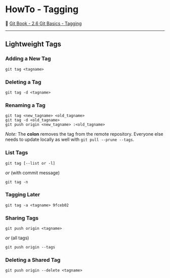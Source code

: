 # HowTo - Tagging

:link: [Git Book - 2.6 Git Basics - Tagging](http://book.git-scm.com/book/en/v2/Git-Basics-Tagging) 

----

## Lightweight Tags 

### Adding a New Tag

```git
git tag <tagname>
```

### Deleting a Tag

```git
git tag -d <tagname>
```

### Renaming a Tag

```git
git tag <new_tagname> <old_tagname>
git tag -d <old_tagname>
git push origin <new_tagname> :<old_tagname>
```

_Note:_ The **colon** removes the tag from the remote repository. Everyone else needs to update locally as well with `git pull --prune --tags`. 

### List Tags

```git
git tag [--list or -l] 
```

_or_ (with commit message)


```git
git tag -n
```

### Tagging Later

```git
git tag -a <tagname> 9fceb02
```

### Sharing Tags

```git
git push origin <tagname>
```

_or_ (all tags)


```git
git push origin --tags
```

### Deleting a Shared Tag

```git
git push origin --delete <tagname>
```
